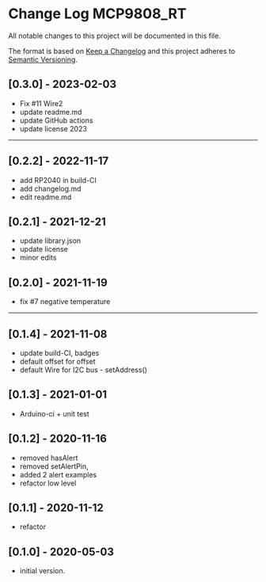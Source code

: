 # Change Log MCP9808_RT

All notable changes to this project will be documented in this file.

The format is based on [Keep a Changelog](http://keepachangelog.com/)
and this project adheres to [Semantic Versioning](http://semver.org/).


## [0.3.0] - 2023-02-03
- Fix #11 Wire2
- update readme.md
- update GitHub actions
- update license 2023

----

## [0.2.2] - 2022-11-17
- add RP2040 in build-CI
- add changelog.md
- edit readme.md


## [0.2.1] - 2021-12-21
- update library.json
- update license
- minor edits

## [0.2.0] - 2021-11-19
- fix #7 negative temperature

----

## [0.1.4] - 2021-11-08
- update build-CI, badges
- default offset for offset
- default Wire for I2C bus - setAddress()

## [0.1.3] - 2021-01-01
- Arduino-ci + unit test

## [0.1.2] - 2020-11-16
- removed hasAlert
- removed setAlertPin, 
- added 2 alert examples
- refactor low level

## [0.1.1] - 2020-11-12
- refactor

## [0.1.0] - 2020-05-03
- initial version.

